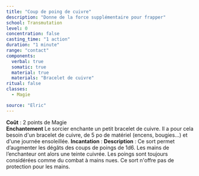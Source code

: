 ```yaml
---
title: "Coup de poing de cuivre"
description: "Donne de la force supplémentaire pour frapper"
school: Transmutation
level: 0
concentration: false
casting_time: "1 action"
duration: "1 minute"
range: "contact"
components:
  verbal: true
  somatic: true
  material: true
  materials: "Bracelet de cuivre"
ritual: false
classes:
  - Magie

source: "Elric"
---
```

**Coût** : 2 points de Magie  
**Enchantement** Le sorcier enchante un petit bracelet de cuivre. Il a pour cela besoin d'un bracelet de cuivre, de 5 po de matériel (encens, bougies...) et d'une journée ensoleillée.
**Incantation** : 
**Description** : Ce sort permet d’augmenter les dégâts des coups de poings de 1d6. Les mains de l’enchanteur ont alors une teinte cuivrée. Les poings sont toujours considérées comme du combat à mains nues. Ce sort n'offre pas de protection pour les mains.
